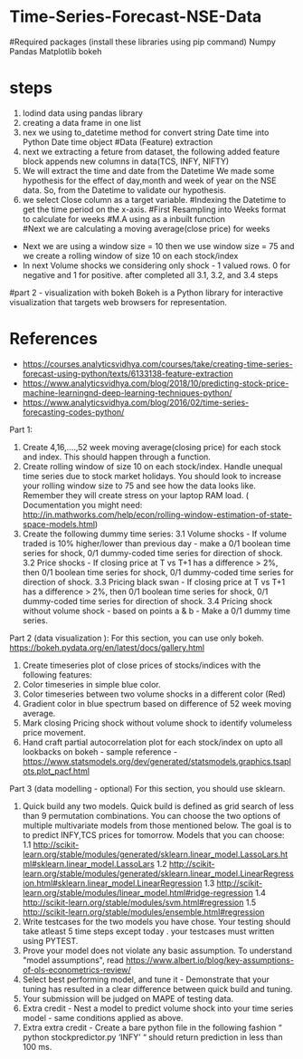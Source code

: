 # Time-Series-Forecast-NSE-Data

#Required packages (install these libraries using pip command)
Numpy
Pandas
Matplotlib
bokeh

# steps
1. lodind data using pandas library 
2. creating a data frame in one list
3. nex we using to_datetime method for convert string Date time into Python Date time object
#Data (Feature) extraction
1. next we extracting a feture from dataset, the following added feature block appends new columns in data(TCS, INFY, NIFTY)
2. We will extract the time and date from the Datetime We made some hypothesis for the effect of day,month and week of year on the NSE data. So, from the Datetime to validate our hypothesis.
3. we select Close column as a target variable.
#Indexing the Datetime to get the time period on the x-axis.
#First Resampling into Weeks format to calculate for weeks
#M.A using as a inbuilt function    
#Next we are calculating a moving average(close price) for weeks

- Next we are using a window size = 10 then we use window size = 75 and we create a rolling window of size 10 on each stock/index
- In next Volume shocks we considering only shock - 1 valued rows. 0 for negative and 1 for positive.
after completed all 3.1, 3.2, and 3.4 steps 

#part 2 - visualization with bokeh
Bokeh is a Python library for interactive visualization that targets web browsers for representation.

# References
- https://courses.analyticsvidhya.com/courses/take/creating-time-series-forecast-using-python/texts/6133138-feature-extraction
- https://www.analyticsvidhya.com/blog/2018/10/predicting-stock-price-machine-learningnd-deep-learning-techniques-python/
- https://www.analyticsvidhya.com/blog/2016/02/time-series-forecasting-codes-python/

Part 1:
1. Create 4,16,....,52 week moving average(closing price) for each stock and index. This should happen through a function.
2. Create rolling window of size 10 on each stock/index. Handle unequal time series due to stock market holidays. You should look to increase your rolling window size to 75 and see how the data looks like. Remember they will create stress on your laptop RAM load. ( Documentation you might need: http://in.mathworks.com/help/econ/rolling-window-estimation-of-state-space-models.html)
3. Create the following dummy time series:
   3.1 Volume shocks - If volume traded is 10% higher/lower than previous day - make a 0/1 boolean time series for shock, 0/1 dummy-coded time series for direction of shock.
   3.2 Price shocks - If closing price at T vs T+1 has a difference > 2%, then 0/1 boolean time series for shock, 0/1 dummy-coded time series for direction of shock.
   3.3 Pricing black swan - If closing price at T vs T+1 has a difference > 2%, then 0/1 boolean time series for shock, 0/1 dummy-coded time series for direction of shock.
   3.4 Pricing shock without volume shock - based on points a & b - Make a 0/1 dummy time series.
 
Part 2 (data visualization ):
For this section, you can use only bokeh. https://bokeh.pydata.org/en/latest/docs/gallery.html
 
1. Create timeseries plot of close prices of stocks/indices with the following features:
2. Color timeseries in simple blue color.
3. Color timeseries between two volume shocks in a different color (Red)
4. Gradient color in blue spectrum based on difference of 52 week moving average.
5. Mark closing Pricing shock without volume shock to identify volumeless price movement.
6. Hand craft partial autocorrelation plot for each stock/index on upto all lookbacks on bokeh - sample reference - https://www.statsmodels.org/dev/generated/statsmodels.graphics.tsaplots.plot_pacf.html
 
 
Part 3 (data modelling - optional)
For this section, you should use sklearn.
 
1. Quick build any two models. Quick build is defined as grid search of less than 9 permutation combinations. You can choose the two options of multiple multivariate models from those mentioned below. The goal is to to predict INFY,TCS prices for tomorrow.  Models that you can choose:
    1.1 http://scikit-learn.org/stable/modules/generated/sklearn.linear_model.LassoLars.html#sklearn.linear_model.LassoLars
    1.2 http://scikit-learn.org/stable/modules/generated/sklearn.linear_model.LinearRegression.html#sklearn.linear_model.LinearRegression
    1.3 http://scikit-learn.org/stable/modules/linear_model.html#ridge-regression
    1.4 http://scikit-learn.org/stable/modules/svm.html#regression
    1.5 http://scikit-learn.org/stable/modules/ensemble.html#regression
2. Write testcases for the two models you have chose. Your testing should take atleast 5 time steps except today . your testcases must written using PYTEST.
3. Prove your model does not violate any basic assumption. To understand "model assumptions", read
https://www.albert.io/blog/key-assumptions-of-ols-econometrics-review/
4. Select best performing model, and tune it - Demonstrate that your tuning has resulted in a clear difference between quick build and tuning.
5. Your submission will be judged on MAPE of testing data.
6. Extra credit - Nest a model to predict volume shock into your time series model - same conditions applied as above.
7. Extra extra credit - Create a bare python file in the following fashion “ python stockpredictor.py ‘INFY’ “ should return prediction in less than 100 ms.
